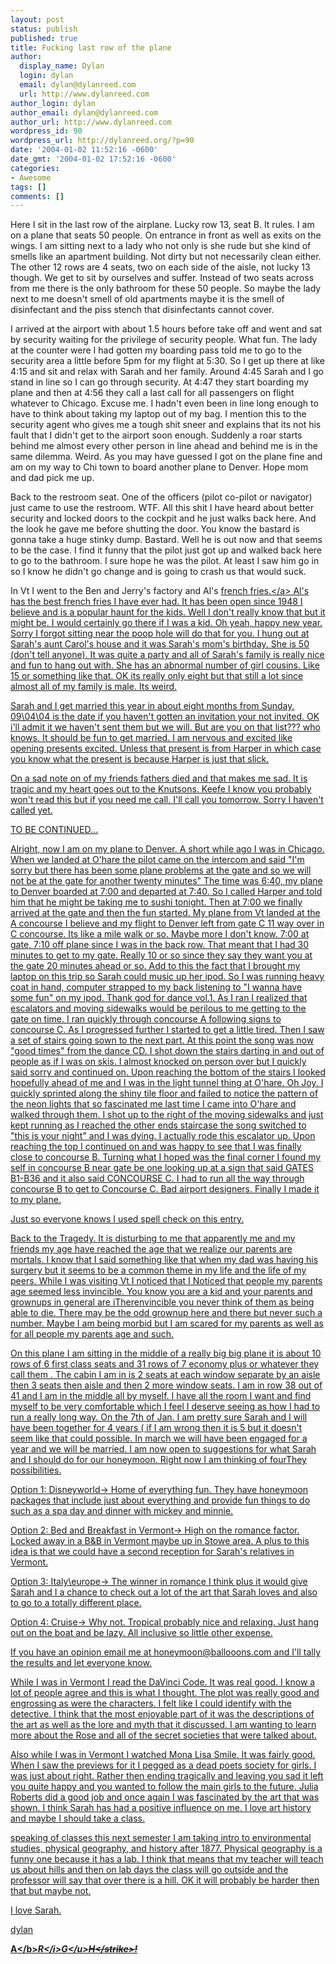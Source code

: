 ```yaml
---
layout: post
status: publish
published: true
title: Fucking last row of the plane
author:
  display_name: Dylan
  login: dylan
  email: dylan@dylanreed.com
  url: http://www.dylanreed.com
author_login: dylan
author_email: dylan@dylanreed.com
author_url: http://www.dylanreed.com
wordpress_id: 90
wordpress_url: http://dylanreed.org/?p=90
date: '2004-01-02 11:52:16 -0600'
date_gmt: '2004-01-02 17:52:16 -0600'
categories:
- Awesome
tags: []
comments: []
---
```

<p>Here I sit in the last row of the airplane. Lucky row 13, seat B. It rules. I am on a plane that seats 50 people. On entrance in front as well as exits on the wings. I am sitting next to a lady who not only is she rude but she kind of smells like an apartment building. Not dirty but not necessarily clean either. The other 12 rows are 4 seats, two on each side of the aisle, not lucky 13 though. We get to sit by ourselves and suffer. Instead of two seats across from me there is the only bathroom for these 50 people. So maybe the lady next to me doesn't smell of old apartments maybe it is the smell of disinfectant and the piss stench that disinfectants cannot cover. </p>
<p>I arrived at the airport with about 1.5 hours before take off and went and sat by security waiting for the privilege of security people. What fun. The lady at the counter were I had gotten my boarding pass told me to go to the security area a little before 5pm for my flight at 5:30. So I get up there at like 4:15 and sit and relax with Sarah and her family. Around 4:45 Sarah and I go stand in line so I can go through security. At 4:47 they start boarding my plane and then at 4:56 they call a last call for all passengers on flight whatever to Chicago. Excuse me. I hadn't even been in line long enough to have to think about taking my laptop out of my bag. I mention this to the security agent who gives me a tough shit sneer and explains that its not his fault that I didn't get to the airport soon enough. Suddenly a roar starts behind me almost every other person in line ahead and behind me is in the same dilemma. Weird. As you may have guessed I got on the plane fine and am on my way to Chi town to board another plane to Denver. Hope mom and dad pick me up.</p>
<p>Back to the restroom seat. One of the officers (pilot co-pilot or navigator) just came to use the restroom. WTF. All this shit I have heard about better security and locked doors to the cockpit and he just walks back here. And the look he gave me before shutting the door. You know the bastard is gonna take a huge stinky dump. Bastard. Well he is out now and that seems to be the case. I find it funny that the pilot just got up and walked back here  to go to the bathroom. I sure hope he was the pilot. At least I saw him go in so I know he didn't go change and is going to crash us that would suck. </p>
<p>In Vt I went to the Ben and Jerry's factory and Al's <a href="http:&#47;&#47;www.alsfrenchfries.com">french fries.<&#47;a> Al's has the best french fries I have ever had. It has been open since 1948 I believe and is a popular haunt for the kids. Well I don't really know that but it might be. I would certainly go there if I was a kid. Oh yeah, happy new year. Sorry I forgot sitting near the poop hole will do that for you. I hung out at Sarah's aunt Carol's house and it was Sarah's mom's birthday. She is 50 (don't tell anyone). It was quite a party and all of Sarah's family is really nice and fun to hang out with. She has an abnormal number of girl cousins. Like 15 or something like that. OK its really only eight but that still a lot since almost all of my family is male. Its weird. </p>
<p>Sarah and I get married this year in about eight months from Sunday. 09\04\04 is the date if you haven't gotten an invitation your not invited. OK i'll admit it we haven't sent them but we will. But are you on that list??? who knows. It should be fun to get married. I am nervous and excited like opening presents excited. Unless that present is from Harper in which case you know what the present is because Harper is just that slick. </p>
<p>On a sad note on of my friends fathers died and that makes me sad. It is tragic and my heart goes out to the Knutsons. Keefe I know you probably won't read this but if you need me call. I'll call you tomorrow. Sorry I haven't called yet. </p>
<p>TO BE CONTINUED...</p>
<p>Alright, now I am on my plane to Denver. A short while ago I was in Chicago. When we landed at O'hare the pilot came on the intercom and said "I'm sorry but there has been some plane problems at the gate and so we will not be at the gate for another twenty minutes" The time was 6:40, my plane to Denver boarded at 7:00 and departed at 7:40. So I called Harper and told him that he might be taking me to sushi tonight. Then at 7:00 we finally arrived at the gate and then the fun started. My plane from Vt landed at the A concourse I believe and my flight to Denver left from gate C 11 way over in C concourse. Its like a mile walk or so. Maybe more I don't know. 7:00 at gate, 7:10 off plane since I was in the back row. That meant that I had 30 minutes to get to my gate. Really 10 or so since they say they want you at the gate 20 minutes ahead or so. Add to this the fact that I brought my laptop on this trip so Sarah could music up her ipod. So I was running heavy coat in hand, computer strapped to my back listening to "I wanna have some fun" on my ipod. Thank god for dance vol.1. As I ran I realized that escalators and moving sidewalks would be perilous to me getting to the gate on time. I ran quickly through concourse A following signs to concourse C. As I progressed further I started to get a little tired. Then I saw a set of stairs going sown to the next part. At this point the song was now "good times" from the dance CD. I shot down the stairs darting in and out of people as if I was on skis. I almost knocked on person over but I quickly said sorry and continued on. Upon reaching the bottom of the stairs I looked hopefully ahead of me and I was in the light tunnel thing at O'hare. Oh Joy. I quickly sprinted along the shiny tile floor and failed to notice the pattern of the neon lights that so fascinated me last time I came into O'hare and walked through them. I shot up to the right of the moving sidewalks and just kept running as I reached the other ends staircase the song switched to "this is your night" and I was dying. I actually rode this escalator up. Upon reaching the top I continued on and was happy to see that I was finally close to concourse B. Turning what I hoped was the final corner I found my self in concourse B near gate be one looking up at a sign that said GATES B1-B36 and it also said CONCOURSE C. I had to run all the way through concourse B to get to Concourse C. Bad airport designers. Finally I made it to my plane.</p>
<p>Just so everyone knows I used spell check on this entry.</p>
<p>Back to the Tragedy. It is disturbing to me that apparently me and my friends my age have reached the age that we realize our parents are mortals. I know that I said something like that when my dad was having his surgery but it seems to be a common theme in my life and the life of my peers. While I was visiting Vt I noticed that I Noticed that people my parents age seemed less invincible. You know you are a kid and your parents and grownups in general are iTherenvincible you never think of them as being able to die. There may be the odd grownup here and there but never such a number. Maybe I am being morbid but I am scared for my parents as well as for all people my parents age and such. </p>
<p>On this plane I am sitting in the middle of a really big big plane it is about 10 rows of 6 first class seats and 31 rows of 7 economy plus or whatever they call them . The cabin I am in is 2 seats at each window separate by an aisle then 3 seats then aisle and then 2 more window seats. I am in row 38 out of 41 and I am in the middle all by myself. I have all the room I want and find myself to be very comfortable which I feel I deserve seeing as how I had to run a really long way. On the 7th of Jan. I am pretty sure Sarah and I will have been together for 4 years ( if I am wrong then it is 5 but it doesn't seem like that could possible. In march we will have been engaged for a year and we will be married. I am now open to suggestions for what Sarah and I should do for our honeymoon. Right now I am thinking of fourThey possibilities. </p>
<p>Option 1: Disneyworld-> Home of everything fun. They have honeymoon packages that include just about everything and provide fun things to do such as a spa day and dinner with mickey and minnie. </p>
<p>Option 2: Bed and Breakfast in Vermont-> High on the romance factor. Locked away in a B&B in Vermont maybe up in Stowe area. A plus to this idea is that we could have a second reception for Sarah's relatives in Vermont.</p>
<p>Option 3: Italy\europe-> The winner in romance I think plus it would give Sarah and I a chance to check out a lot of the art that Sarah loves and also to go to a totally different place. </p>
<p>Option 4: Cruise-> Why not. Tropical probably nice and relaxing. Just hang out on the boat and be lazy. All inclusive so little other expense.</p>
<p>If you have an opinion email me at honeymoon@ballooons.com and I'll tally the results and let everyone know.</p>
<p>While I was in Vermont I read the DaVinci Code. It was real good. I know a lot of people agree and this is what I thought. The plot was really good and engrossing as were the characters. I felt like I could identify with the detective. I think that the most enjoyable part of it was the descriptions of the art as well as the lore and myth that it discussed. I am wanting to learn more about the Rose and all of the secret societies that were talked about. </p>
<p>Also while I was in Vermont I watched Mona Lisa Smile. It was fairly good. When I saw the previews for it I pegged as a dead poets society for girls. I was just about right. Rather then ending tragically and leaving you sad it left you quite happy and you wanted to follow the main girls to the future. Julia Roberts did a good job and once again I was fascinated by the art that was shown. I think Sarah has had a positive influence on me. I love art history and maybe I should take a class. </p>
<p>speaking of classes this next semester I am taking intro to environmental studies, physical geography, and history after 1877. Physical geography is a funny one because it has a lab. I think that means that my teacher will teach us about hills and then on lab days the class will go outside and the professor will say that over there is a hill. OK it will probably be harder then that but maybe not. </p>
<p>I love Sarah.</p>
<p>dylan</p>
<p><b>A<&#47;b><i>R<&#47;i><u>G<&#47;u><strike>H<&#47;strike>!</p>

